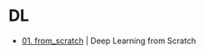 # DL

* [01. from_scratch](https://github.com/loosebooster/DL/tree/main/from_scratch) | Deep Learning from Scratch 
